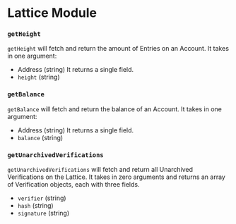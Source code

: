 # Lattice Module

### `getHeight`
`getHeight` will fetch and return the amount of Entries on an Account. It takes in one argument:
- Address (string)
It returns a single field.
- `height` (string)

### `getBalance`
`getBalance` will fetch and return the balance of an Account. It takes in one argument:
- Address (string)
It returns a single field.
- `balance` (string)

### `getUnarchivedVerifications`
`getUnarchivedVerifications` will fetch and return all Unarchived Verifications on the Lattice. It takes in zero arguments and returns an array of Verification objects, each with three fields.
- `verifier` (string)
- `hash` (string)
- `signature` (string)
